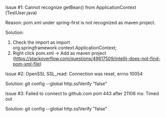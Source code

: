 Issue #1:
Cannot recognize getBean() from ApplicationContext (TestUser.java)

Reason:
pom.xml under spring-first is not recognized as maven project.

Solution:
1. Check the import as import org.springframework.context.ApplicationContext;
2. Right click pom.xml -> Add as maven project (https://stackoverflow.com/questions/49617509/intellij-does-not-find-pom-xml-file)



Issue #2:
OpenSSL SSL_read: Connection was reset, errno 10054

Solution:
git config --global http.sslVerify "false"



Issue #3:
Failed to connect to github.com port 443 after 21106 ms: Timed out

Solution:
git config --global http.sslVerify "false"